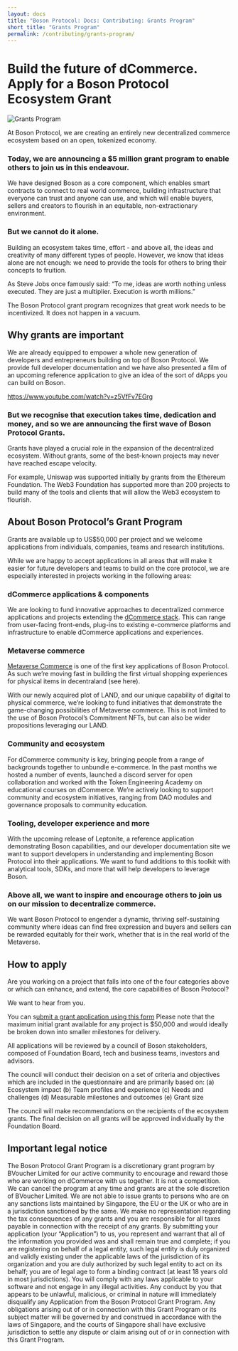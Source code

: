 ```yaml
---
layout: docs
title: "Boson Protocol: Docs: Contributing: Grants Program"
short_title: "Grants Program"
permalink: /contributing/grants-program/
---
```


# Build the future of dCommerce. Apply for a Boson Protocol Ecosystem Grant


![Grants Program](/images/docs/grants-program.png)

At Boson Protocol, we are creating an entirely new decentralized commerce ecosystem based on an open, tokenized economy.


### Today, we are announcing a $5 million grant program to enable others to join us in this endeavour.


We have designed Boson as a core component, which enables smart contracts to connect to real world commerce, building infrastructure that everyone can trust and anyone can use, and which will enable buyers, sellers and creators to flourish in an equitable, non-extractionary environment. 

### But we cannot do it alone. 

Building an ecosystem takes time, effort - and above all, the ideas and creativity of many different types of people. However, we know that ideas alone are not enough: we need to provide the tools for others to bring their concepts to fruition.

As Steve Jobs once famously said: “To me, ideas are worth nothing unless executed. They are just a multiplier. Execution is worth millions.” 

The Boson Protocol grant program recognizes that great work needs to be incentivized. It does not happen in a vacuum.

## Why grants are important

We are already equipped to empower a whole new generation of developers and entrepreneurs building on top of Boson Protocol. We provide full developer documentation and we have also presented a film of  an upcoming reference application to give an idea of the sort of dApps you can build on Boson.

<https://www.youtube.com/watch?v=z5VfFv7EGrg>

### But we recognise that execution takes time, dedication and money, and so we are announcing the first wave of Boson Protocol Grants. 

Grants have played a crucial role in the expansion of the decentralized ecosystem. Without grants, some of the best-known projects may never have reached escape velocity. 

For example, Uniswap was supported initially by grants from the Ethereum Foundation. The Web3 Foundation has supported more than 200 projects to build many of the tools and clients that will allow the Web3 ecosystem to flourish.

## About Boson Protocol’s Grant Program

Grants are available up to US$50,000 per project and we welcome applications from individuals, companies, teams and research institutions.

While we are happy to accept applications in all areas that will make it easier for future developers and teams to build on the core protocol, we are especially interested in projects working in the following areas:

### dCommerce applications & components
We are looking to fund innovative approaches to decentralized commerce applications and projects extending the [dCommerce stack](https://bosonprotocol.io/images/docs_fe56dc73-a886-4c02-88b8-67b58c03d4bd_doc.pdf). This can range from user-facing front-ends, plug-ins to existing e-commerce platforms and infrastructure to enable dCommerce applications and experiences. 

### Metaverse commerce
[Metaverse Commerce](https://medium.com/@bosonprotocol/a-look-inside-our-metaverse-commerce-strategy-bfd8c09ccaca) is one of the first key applications of Boson Protocol. As such we’re moving fast in building the first virtual shopping experiences for physical items in decentraland (see here). 

With our newly acquired plot of LAND, and our unique capability of digital to physical commerce, we’re looking to fund initiatives that demonstrate the game-changing possibilities of Metaverse commerce. This is not limited to the use of Boson Protocol’s Commitment NFTs, but can also be wider propositions leveraging our LAND. 

### Community and ecosystem 
For dCommerce community is key, bringing people from a range of backgrounds together to unbundle e-commerce. In the past months we hosted a number of events, launched a discord server for open collaboration and worked with the Token Engineering Academy on educational courses on dCommerce. We’re actively looking to support community and ecosystem initiatives, ranging from DAO modules and governance proposals to community education.  

### Tooling, developer experience and more
With the upcoming release of Leptonite, a reference application demonstrating Boson capabilities, and our developer documentation site we want to support developers in understanding and implementing Boson Protocol into their applications. 
We want to fund additions to this toolkit with analytical tools, SDKs, and more that will help developers to leverage Boson.

### Above all, we want to inspire and encourage others to join us on our mission to decentralize commerce. 
We want Boson Protocol to engender a dynamic, thriving self-sustaining community where ideas can find free expression and buyers and sellers can be rewarded equitably for their work, whether that is in the real world of the Metaverse.

## How to apply

Are you working on a project that falls into one of the four categories above or which can enhance, and extend, the core capabilities of Boson Protocol? 

We want to hear from you.

You can s[ubmit a grant application using this form](https://form.typeform.com/to/RHmcobgv)
Please note that the maximum initial grant available for any project is $50,000 and would ideally be broken down into smaller milestones for delivery.

All applications will be reviewed by a council of Boson stakeholders, composed of Foundation Board, tech and business teams, investors and advisors. 

The council will conduct their decision on a set of criteria and objectives which are included in the questionnaire and are primarily based on:
(a) Ecosystem impact 
(b) Team profiles and experience
(c) Needs and challenges
(d) Measurable milestones and outcomes
(e) Grant size

The council will make recommendations on the recipients of the ecosystem grants. The final decision on all grants will be approved individually by the Foundation Board. 


## Important legal notice
The Boson Protocol Grant Program is a discretionary grant program by BVoucher Limited for our active community to encourage and reward those who are working on dCommerce with us together. It is not a competition. We can cancel the program at any time and grants are at the sole discretion of BVoucher Limited. We are not able to issue grants to persons who are on any sanctions lists maintained by Singapore, the EU or the UK or who are in a jurisdiction sanctioned by the same. We make no representation regarding the tax consequences of any grants and you are responsible for all taxes payable in connection with the receipt of any grants.
By submitting your application (your “Application”) to us, you represent and warrant that all of the information you provided was and shall remain true and complete; if you are registering on behalf of a legal entity, such legal entity is duly organized and validly existing under the applicable laws of the jurisdiction of its organization and you are duly authorized by such legal entity to act on its behalf; you are of legal age to form a binding contract (at least 18 years old in most jurisdictions). 
You will comply with any laws applicable to your software and not engage in any illegal activities. Any conduct by you that appears to be unlawful, malicious, or criminal in nature will immediately disqualify any Application from the Boson Protocol Grant Program. 
Any obligations arising out of or in connection with this Grant Program or its subject matter will be governed by and construed in accordance with the laws of Singapore, and the courts of Singapore shall have exclusive jurisdiction to settle any dispute or claim arising out of or in connection with this Grant Program.
